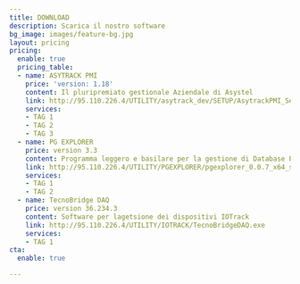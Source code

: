 ```yaml
---
title: DOWNLOAD
description: Scarica il nostro software
bg_image: images/feature-bg.jpg
layout: pricing
pricing:
  enable: true
  pricing_table:
  - name: ASYTRACK PMI
    price: 'version: 1.18'
    content: Il pluripremiato gestionale Aziendale di Asystel
    link: http://95.110.226.4/UTILITY/asytrack_dev/SETUP/AsytrackPMI_Setup.exe
    services:
    - TAG 1
    - TAG 2
    - TAG 3
  - name: PG EXPLORER
    price: version 3.3
    content: Programma leggero e basilare per la gestione di Database PostgreSQL
    link: http://95.110.226.4/UTILITY/PGEXPLORER/pgexplorer_0.0.7_x64_setup.exe
    services:
    - TAG 1
    - TAG 2
  - name: TecnoBridge DAQ
    price: version 36.234.3
    content: Software per lagetsione dei dispositivi IOTrack
    link: http://95.110.226.4/UTILITY/IOTRACK/TecnoBridgeDAQ.exe
    services:
    - TAG 1
cta:
  enable: true

---
```


